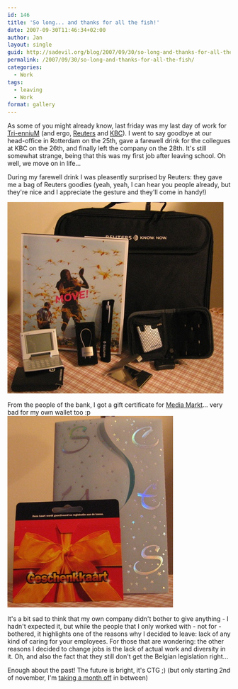 ```yaml
---
id: 146
title: 'So long... and thanks for all the fish!'
date: 2007-09-30T11:46:34+02:00
author: Jan
layout: single
guid: http://sadevil.org/blog/2007/09/30/so-long-and-thanks-for-all-the-fish/
permalink: /2007/09/30/so-long-and-thanks-for-all-the-fish/
categories:
  - Work
tags:
  - leaving
  - Work
format: gallery
---
```

As some of you might already know, last friday was my last day of work for [Tri-enniuM](http://www.triennium.com/) (and ergo, [Reuters](http://www.reuters.com) and [KBC](http://www.kbc.be)). I went to say goodbye at our head-office in Rotterdam on the 25th, gave a farewell drink for the collegues at KBC on the 26th, and finally left the company on the 28th. It's still somewhat strange, being that this was my first job after leaving school. Oh well, we move on in life...

During my farewell drink I was pleasently surprised by Reuters: they gave me a bag of Reuters goodies (yeah, yeah, I can hear you people already, but they're nice and I appreciate the gesture and they'll come in handy!)

![Reuters Gifts](/assets/images/2007/09/IMG_3794-sm.jpg "Reuters Gifts") 

From the people of the bank, I got a gift certificate for [Media Markt](http://www.mediamarkt.be/)... very bad for my own wallet too :p  
![Gift certificate](/assets/images/2007/09/IMG_3803-sm.jpg "Gift certificate") 

It's a bit sad to think that my own company didn't bother to give anything - I hadn't expected it, but while the people that I only worked with - not for - bothered, it highlights one of the reasons why I decided to leave: lack of any kind of caring for your employees. For those that are wondering: the other reasons I decided to change jobs is the lack of actual work and diversity in it. Oh, and also the fact that they still don't get the Belgian legislation right...

Enough about the past! The future is bright, it's CTG ;) (but only starting 2nd of november, I'm [taking a month off](/2007/08/01/change-of-work/) in between)
